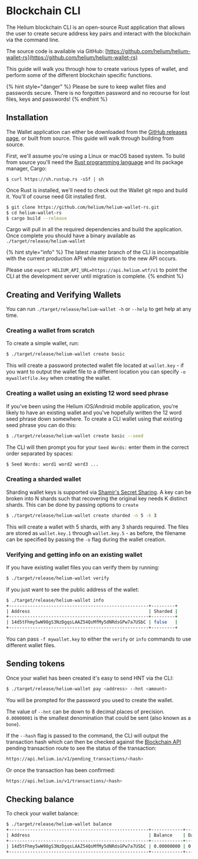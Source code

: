 # Blockchain CLI

The Helium blockchain CLI is an open-source Rust application that allows the user to create secure address key pairs and interact with the blockchain via the command line.

The source code is available via GitHub: [https://github.com/helium/helium-wallet-rs](https://github.com/helium/helium-wallet-rs)

This guide will walk you through how to create various types of wallet, and perform some of the different blockchain specific functions.

{% hint style="danger" %}
Please be sure to keep wallet files and passwords secure. There is no forgotten password and no recourse for lost files, keys and passwords!
{% endhint %}

## Installation

The Wallet application can either be downloaded from the [GitHub releases page](https://github.com/helium/helium-wallet-rs/releases), or built from source. This guide will walk through building from source.

First, we'll assume you're using a Linux or macOS based system. To build from source you'll need the [Rust programming language](https://www.rust-lang.org) and its package manager, Cargo:

```
$ curl https://sh.rustup.rs -sSf | sh
```

Once Rust is installed, we'll need to check out the Wallet git repo and build it. You'll of course need Git installed first.

```bash
$ git clone https://github.com/helium/helium-wallet-rs.git
$ cd helium-wallet-rs
$ cargo build --release
```

Cargo will pull in all the required dependencies and build the application. Once complete you should have a binary available as `./target/release/helium-wallet`

{% hint style="info" %}
The latest master branch of the CLI is incompatible with the current production API while migration to the new API occurs.

Please use `export HELIUM_API_URL=https://api.helium.wtf/v1` to point the CLI at the development server until migration is complete.
{% endhint %}

## Creating and Verifying Wallets

You can run `./target/release/helium-wallet -h` or `--help` to get help at any time. 

### Creating a wallet from scratch

To create a simple wallet, run:

```bash
$ ./target/release/helium-wallet create basic
```

This will create a password protected wallet file located at `wallet.key` - if you want to output the wallet file to a different location you can specify `-o mywalletfile.key` when creating the wallet.

### Creating a wallet using an existing 12 word seed phrase

If you've been using the Helium iOS/Android mobile application, you're likely to have an existing wallet and you've hopefully written the 12 word seed phrase down somewhere. To create a CLI wallet using that existing seed phrase you can do this:

```bash
$ ./target/release/helium-wallet create basic --seed
```

The CLI will then prompt you for your `Seed Words:` enter them in the correct order separated by spaces:

```bash
$ Seed Words: word1 word2 word3 ...
```

### Creating a sharded wallet

Sharding wallet keys is supported via [Shamir's Secret Sharing](https://github.com/dsprenkels/sss). A key can be broken into N shards such that recovering the original key needs K distinct shards. This can be done by passing options to `create`

```bash
$ ./target/release/helium-wallet create sharded -n 5 -k 3
```

This will create a wallet with 5 shards, with any 3 shards required. The files are stored as `wallet.key.1` through `wallet.key.5` - as before, the filename can be specified by passing the `-o` flag during the wallet creation.

### Verifying and getting info on an existing wallet

If you have existing wallet files you can verify them by running:

```bash
$ ./target/release/helium-wallet verify 
```

If you just want to see the public address of the wallet:

```bash
$ ./target/release/helium-wallet info
+-----------------------------------------------------+---------+
| Address                                             | Sharded |
+-----------------------------------------------------+---------+
| 14d5tFhmy5wW98gS3NzDgqsLAAZ54QsMfMy5dNRdsGPw7a7USbC | false   |
+-----------------------------------------------------+---------+
```

You can pass `-f mywallet.key` to either the `verify` or `info` commands to use different wallet files.

## Sending tokens

Once your wallet has been created it's easy to send HNT via the CLI:

```bash
$ ./target/release/helium-wallet pay <address> --hnt <amount>
```

You will be prompted for the password you used to create the wallet.

The value of `--hnt` can be down to 8 decimal places of precision. `0.00000001` is the smallest denomination that could be sent \(also known as a `bone`\).

If the `--hash` flag is passed to the command, the CLI will output the transaction hash which can then be checked against the [Blockchain API](https://developer.helium.com/blockchain/api#get-pending-transaction-status) pending transaction route to see the status of the transaction: 

```bash
https://api.helium.io/v1/pending_transactions/<hash>
```

Or once the transaction has been confirmed:

```bash
https://api.helium.io/v1/transactions/<hash>
```

## Checking balance

To check your wallet balance:

```bash
$ ./target/release/helium-wallet balance
+-----------------------------------------------------+------------+--------------+-----------------+
| Address                                             | Balance    | Data Credits | Security Tokens |
+-----------------------------------------------------+------------+--------------+-----------------+
| 14d5tFhmy5wW98gS3NzDgqsLAAZ54QsMfMy5dNRdsGPw7a7USbC | 0.00000000 | 0            | 0               |
+-----------------------------------------------------+------------+--------------+-----------------+
```

